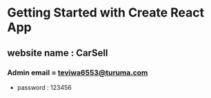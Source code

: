 # Getting Started with Create React App

## website name : CarSell

### Admin email = teviwa6553@turuma.com
- password : 123456
